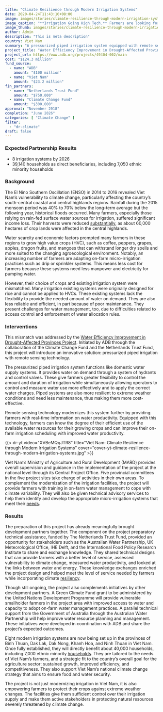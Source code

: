 ```yaml
---
title: "Climate Resilience through Modern Irrigation Systems"
date: 2020-04-24T11:43:16+08:00
image: images/stories/climate-resilience-through-modern-irrigation-systems.jpg
image_caption: "**Irrigation Going High Tech.** Farmers are looking forward to modern irrigation technology that promises to change the way farming is done in five provinces in Viet Nam."
image_thumb: images/stories/climate-resilience-through-modern-irrigation-systems-th.jpg
author: Admin
description: "This is meta description"
country: Viet Nam
summary: "A pressurized piped irrigation system equipped with remote sensing technology promises to change the way farming is done in five provinces in Viet Nam. Supported by the Climate Change Fund and Netherlands Trust Fund, the irrigation systems will climate-proof farmlands and directly benefit about 39,140 households, including 7,050 ethnic minority households."
project_title: "Water Efficiency Improvement in Drought-Affected Provinces Project"
project_url: https://www.adb.org/projects/49404-002/main
cost: "$124.3 million"
fund_source: 
  - name: "ADB"
    amount: "$100 million"
  - name: "Viet Nam"
    amount: "$23.2 million"
fin_partners: 
  - name: "Netherlands Trust Fund"
    amount: "$750,000" 
  - name: "Climate Change Fund"
    amount: "$300,000"
approval: "November 2018"
completion: "June 2026"
categories: [ "Climate Change​" ]
filter:
  - "dr-climate"
draft: false
---
```

### Expected Partnership Results

<ul class="dr-results">
  <li><i class="icon-check-circle"></i>8 irrigation systems by 2026</li>
  <li><i class="icon-check-circle"></i>39,140 households as direct beneficiaries, including 7,050 ethnic minority households</li>
</ul>

### Background

The El Nino Southern Oscillation (ENSO) in 2014 to 2016 revealed Viet Nam’s vulnerability to climate change, particularly affecting the country’s south-central coastal and central highlands regions. Rainfall during the 2015 monsoon period was 40% to 70% below the long-term average but the following year, historical floods occurred. Many farmers, especially those relying on rain-fed surface water sources for irrigation, suffered significant income loss. Their harvests were reduced [substantially](https://www.adb.org/sites/default/files/project-documents/49404/49404-002-rrp-en.pdf), as about 60,000 hectares of crop lands were affected in the central highlands.

Water scarcity and economic factors prompted many farmers in these regions to grow high value crops (HVC), such as coffee, peppers, grapes, apples, dragon fruits, and mangoes that can withstand longer dry spells and more suited to the changing agroecological environment. Notably, an increasing number of farmers are adapting on-farm micro-irrigation practices such as drip or sprinkler systems. This means less cost for farmers because these systems need less manpower and electricity for pumping water. 

However, their choice of crops and existing irrigation system were mismatched. Many irrigation existing systems were originally designed for rice and cannot be applied to HVCs. These existing systems  lack the flexibility to provide the needed amount of water on demand. They are also less reliable and efficient, in part because of poor maintenance. They present challenges for water management, too, due to difficulties related to access control and enforcement of water allocation rules.  

### Interventions

This mismatch was addressed by the [Water Efficiency Improvement in Drought-Affected Provinces Project](https://www.adb.org/projects/49404-002/main). Initiated by ADB through the collaboration of the Climate Change Fund and the Netherlands Trust Fund, this project will introduce an innovative solution: pressurized piped irrigation with remote sensing technology.  

The pressurized piped irrigation system functions like domestic water supply systems. It provides water on demand through a system of hydrants and control valves. These give farmers greater flexibility to control the amount and duration of irrigation while simultaneously allowing operators to control and measure water use more effectively and to apply the correct water charges. Piped systems are also more resilient to extreme weather conditions and need less maintenance, thus making them more cost-effective.  

Remote sensing technology modernizes this system further by providing farmers with real-time information on water productivity. Equipped with this technology, farmers can know the degree of their efficient use of the available water resources for their growing crops and can improve their on-farm irrigation scheduling with improved water productivity.  

{{< dr-yt video="XVBeMQqJTR8" title="Viet Nam: Climate Resilience through Modern Irrigation Systems" cover="cover-yt-climate-resilience-through-modern-irrigation-systems.jpg" >}}

Viet Nam’s Ministry of Agriculture and Rural Development (MARD) provides overall supervision and guidance in the implementation of the project at the national level through its Central Project Office. Five provincial committees in the five project sites take charge of activities in their own areas. To complement the  modernization of the irrigation facilities, the project will provide farmers with training in on-farm water management to cope with climate variability. They will also be given technical advisory services to help them identify and develop the appropriate micro-irrigation systems that meet their [needs](https://www.adb.org/sites/default/files/project-documents/49404/49404-002-pam-en.pdf).

### Results

The preparation of this project has already meaningfully brought development partners together. The component on the project preparatory technical assistance, funded by The Netherlands Trust Fund, provided an opportunity for stakeholders such as the Australian Water Partnership, UK Meteorological Office, IHE Delft, and the International Food Policy Research Institute to share and exchange knowledge. They shared technical designs that can provide farmers with a better level of service, assessed vulnerability to climate change, measured water productivity, and looked at the links between water and energy.  These knowledge exchanges enriched the project design and helped meet the level of service needed by farmers while incorporating climate [resiliency](https://www.adb.org/sites/default/files/project-documents/49404/49404-002-pam-en.pdf).  

Though still ongoing, the project also complements initiatives by other development partners. A Green Climate Fund grant to be administered by the United Nations Development Programme will provide vulnerable smallholder farmers in the project area with improved access to water and capacity to adopt on-farm water management practices. A parallel technical support from the Government of Australia through the Australian Water Partnership will help improve water resource planning and management. These initiatives were developed in coordination with ADB and share the project’s expected outcomes.

Eight modern irrigation systems are now being set up in the provinces of  Binh Thuan, Dak Lak, Dak Nong, Khanh Hoa, and Ninh Thuan in Viet Nam. Once fully established, they will directly benefit about 40,000 households, including 7,000 ethnic minority [households](https://www.adb.org/sites/default/files/project-documents/49404/49404-002-pam-en.pdf). They are tailored to the needs of Viet Nam’s farmers, and a strategic fit to the country’s overall goal for the agriculture sector: sustained growth, improved efficiency, and competitiveness. They also support Viet Nam’s national climate change strategy that aims to ensure food and water security.  

The project is not just modernizing irrigation in Viet Nam, it is also empowering farmers to protect their crops against extreme weather changes. The facilities give them sufficient control over their irrigation supply and make them active stakeholders in protecting natural resources severely threatened by climate change.